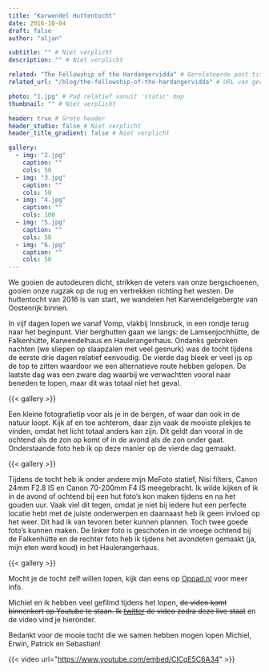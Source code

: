 ```yaml
---
title: "Karwendel Huttentocht"
date: 2016-10-04
draft: false
author: "aljan"

subtitle: "" # Niet verplicht
description: "" # Niet verplicht

related: "The Fellowship of the Hardangervidda" # Gerelateerde post titel
related_url: "/blog/the-fellowship-of-the-hardangervidda" # URL van gerelateerde post

photo: "1.jpg" # Pad relatief vanuit 'static' map
thumbnail: "" # Niet verplicht

header: true # Grote header
header_studio: false # Niet verplicht
header_title_gradient: false # Niet verplicht

gallery:
  - img: "2.jpg"
    caption: ""
    cols: 50
  - img: "3.jpg"
    caption: ""
    cols: 50
  - img: "4.jpg"
    caption: ""
    cols: 100
  - img: "5.jpg"
    caption: ""
    cols: 50
  - img: "6.jpg"
    caption: ""
    cols: 50
---
```


We gooien de autodeuren dicht, strikken de veters van onze bergschoenen, gooien onze rugzak op de rug en vertrekken richting het westen. De huttentocht van 2016 is van start, we wandelen het Karwendelgebergte van Oostenrijk binnen.

In vijf dagen lopen we vanaf Vomp, vlakbij Innsbruck, in een rondje terug naar het beginpunt. Vier berghutten gaan we langs: de Lamsenjochhütte, de Falkenhütte, Karwendelhaus en Haulerangerhaus. Ondanks gebroken nachten (we sliepen op slaapzalen met veel gesnurk) was de tocht tijdens de eerste drie dagen relatief eenvoudig. De vierde dag bleek er veel ijs op de top te zitten waardoor we een alternatieve route hebben gelopen. De laatste dag was een zware dag waarbij we verwachtten vooral naar beneden te lopen, maar dit was totaal niet het geval.

{{< gallery >}}

Een kleine fotografietip voor als je in de bergen, of waar dan ook in de natuur loopt. Kijk af en toe achterom, daar zijn vaak de mooiste plekjes te vinden, omdat het licht totaal anders kan zijn. Dit geldt dan vooral in de ochtend als de zon op komt of in de avond als de zon onder gaat. Onderstaande foto heb ik op deze manier op de vierde dag gemaakt.

{{< gallery >}}

Tijdens de tocht heb ik onder andere mijn MeFoto statief, Nisi filters, Canon 24mm F2.8 IS en Canon 70-200mm F4 IS meegebracht. Ik wilde kijken of ik in de avond of ochtend bij een hut foto’s kon maken tijdens en na het gouden uur. Vaak viel dit tegen, omdat je niet bij iedere hut een perfecte locatie hebt met de juiste onderwerpen en daarnaast heb ik geen invloed op het weer. Dit had ik van tevoren beter kunnen plannen. Toch twee goede foto’s kunnen maken. De linker foto is geschoten in de vroege ochtend bij de Falkenhütte en de rechter foto heb ik tijdens het avondeten gemaakt (ja, mijn eten werd koud) in het Haulerangerhaus.

{{< gallery >}}

Mocht je de tocht zelf willen lopen, kijk dan eens op [Oppad.nl](http://www.oppad.nl/?bestemming=huttentocht-karwendel) voor meer info.

Michiel en ik hebben veel gefilmd tijdens het lopen, ~~de video komt binnenkort op Youtube te staan. Ik [twitter](https://twitter.com/aljanscholtens) de video zodra deze live staat~~ en de video vind je hieronder.

Bedankt voor de mooie tocht die we samen hebben mogen lopen Michiel, Erwin, Patrick en Sebastian!

{{< video url="https://www.youtube.com/embed/ClCqE5C6A34" >}}
